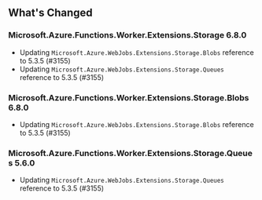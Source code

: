 ## What's Changed

<!-- Please add your release notes in the following format:
- My change description (#PR/#issue)
-->

### Microsoft.Azure.Functions.Worker.Extensions.Storage 6.8.0

- Updating `Microsoft.Azure.WebJobs.Extensions.Storage.Blobs` reference to 5.3.5 (#3155)
- Updating `Microsoft.Azure.WebJobs.Extensions.Storage.Queues` reference to 5.3.5 (#3155)

### Microsoft.Azure.Functions.Worker.Extensions.Storage.Blobs 6.8.0

- Updating `Microsoft.Azure.WebJobs.Extensions.Storage.Blobs` reference to 5.3.5 (#3155)

### Microsoft.Azure.Functions.Worker.Extensions.Storage.Queues 5.6.0

- Updating `Microsoft.Azure.WebJobs.Extensions.Storage.Queues` reference to 5.3.5 (#3155)
